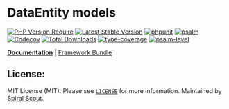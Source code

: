 # DataEntity models

[![PHP Version Require](https://poser.pugx.org/spiral/models/require/php)](https://packagist.org/packages/spiral/models)
[![Latest Stable Version](https://poser.pugx.org/spiral/models/v/stable)](https://packagist.org/packages/spiral/models)
[![phpunit](https://github.com/spiral/models/actions/workflows/phpunit.yml/badge.svg)](https://github.com/spiral/models/actions)
[![psalm](https://github.com/spiral/models/actions/workflows/psalm.yml/badge.svg)](https://github.com/spiral/models/actions)
[![Codecov](https://codecov.io/gh/spiral/models/branch/master/graph/badge.svg)](https://codecov.io/gh/spiral/models/)
[![Total Downloads](https://poser.pugx.org/spiral/models/downloads)](https://packagist.org/packages/spiral/models)
[![type-coverage](https://shepherd.dev/github/spiral/models/coverage.svg)](https://shepherd.dev/github/spiral/models)
[![psalm-level](https://shepherd.dev/github/spiral/models/level.svg)](https://shepherd.dev/github/spiral/models)

<b>[Documentation](https://spiral.dev/docs)</b> | [Framework Bundle](https://github.com/spiral/framework)

## License:

MIT License (MIT). Please see [`LICENSE`](./LICENSE) for more information. Maintained by [Spiral Scout](https://spiralscout.com).
